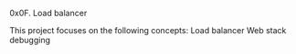 0x0F. Load balancer

This project focuses on the following concepts:
Load balancer
Web stack debugging
